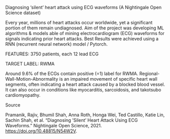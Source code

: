 Diagnosing ‘silent’ heart attack using ECG waveforms
(A Nightingale Open Science dataset)                     

Every year, millions of heart attacks occur worldwide, yet a significant portion of them remain undiagnosed.
Aim of the project was developing ML algorithms & models able of mining electrocardiogram (ECG) waveforms for signals indicating prior heart attacks.
Best Results were achieved using a RNN (recurrent neural network) model / Pytorch.

FEATURES: 3750 patients, each 12 lead ECG

TARGET LABEL: RWMA

Around 9.6% of the ECGs contain positive (=1) label for RWMA.
Regional-Wall-Motion-Abnormality is an impaired movement of specific heart wall segments, 
often indicating a heart attack caused by a blocked blood vessel. It can also occur in conditions 
like myocarditis, sarcoidosis, and takotsubo cardiomyopathy.

Source

Pramanik, Rajiv, Bhumil Shah, Anna Roth, Honga Wei, Ted Castillo, Katie Lin, Sachin Shah, et al. 
“Diagnosing ’Silent’ Heart Attack Using ECG Waveforms.” 
Nightingale Open Science, 2021. https://doi.org/10.48815/N54W2V.
